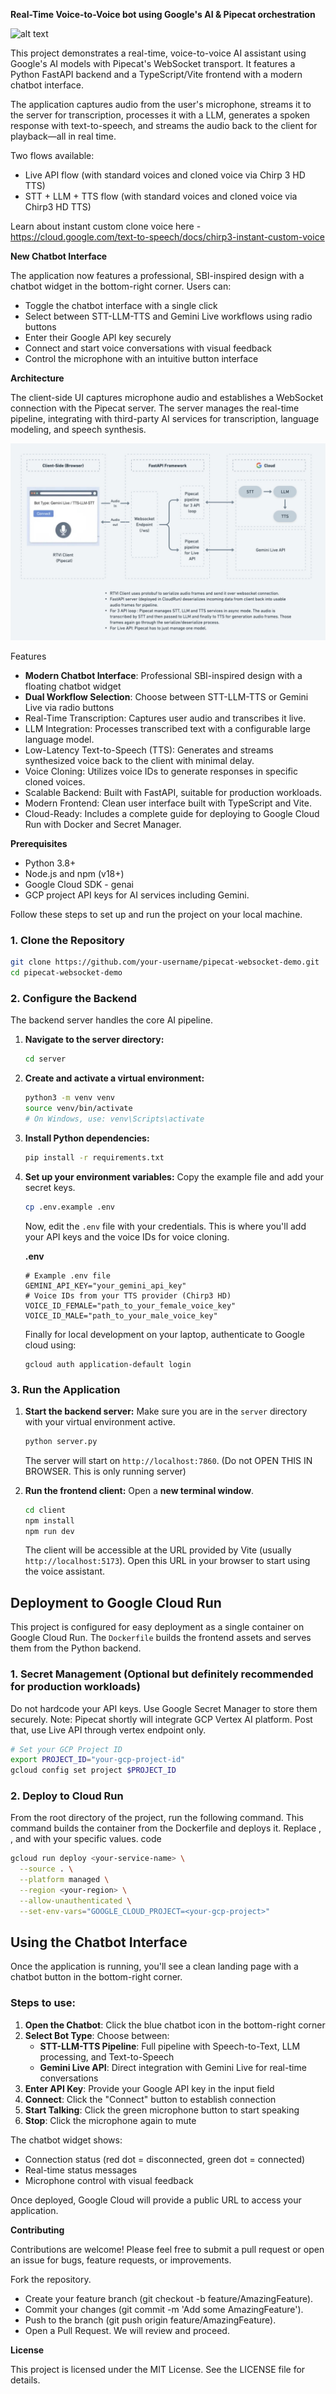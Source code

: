 **Real-Time Voice-to-Voice bot using Google's AI & Pipecat orchestration**

![alt text](https://img.shields.io/badge/License-MIT-yellow.svg)

This project demonstrates a real-time, voice-to-voice AI assistant using Google's AI models with Pipecat's WebSocket transport. It features a Python FastAPI backend and a TypeScript/Vite frontend with a modern chatbot interface.

The application captures audio from the user's microphone, streams it to the server for transcription, processes it with a LLM, generates a spoken response with text-to-speech, and streams the audio back to the client for playback—all in real time.

Two flows available:
- Live API flow (with standard voices and cloned voice via Chirp 3 HD TTS)
- STT + LLM + TTS flow (with standard voices and cloned voice via Chirp3 HD TTS)

Learn about instant custom clone voice here - https://cloud.google.com/text-to-speech/docs/chirp3-instant-custom-voice

**New Chatbot Interface**

The application now features a professional, SBI-inspired design with a chatbot widget in the bottom-right corner. Users can:
- Toggle the chatbot interface with a single click
- Select between STT-LLM-TTS and Gemini Live workflows using radio buttons
- Enter their Google API key securely
- Connect and start voice conversations with visual feedback
- Control the microphone with an intuitive button interface

**Architecture**

The client-side UI captures microphone audio and establishes a WebSocket connection with the Pipecat server. The server manages the real-time pipeline, integrating with third-party AI services for transcription, language modeling, and speech synthesis.

![alt text](./architecture.jpeg)

Features
- **Modern Chatbot Interface**: Professional SBI-inspired design with a floating chatbot widget
- **Dual Workflow Selection**: Choose between STT-LLM-TTS or Gemini Live via radio buttons
- Real-Time Transcription: Captures user audio and transcribes it live.
- LLM Integration: Processes transcribed text with a configurable large language model.
- Low-Latency Text-to-Speech (TTS): Generates and streams synthesized voice back to the client with minimal delay.
- Voice Cloning: Utilizes voice IDs to generate responses in specific cloned voices.
- Scalable Backend: Built with FastAPI, suitable for production workloads.
- Modern Frontend: Clean user interface built with TypeScript and Vite.
- Cloud-Ready: Includes a complete guide for deploying to Google Cloud Run with Docker and Secret Manager.

**Prerequisites**

- Python 3.8+
- Node.js and npm (v18+)
- Google Cloud SDK - genai
- GCP project API keys for AI services including Gemini.


Follow these steps to set up and run the project on your local machine.

### 1. Clone the Repository

```bash
git clone https://github.com/your-username/pipecat-websocket-demo.git
cd pipecat-websocket-demo
```

### 2. Configure the Backend

The backend server handles the core AI pipeline.

1.  **Navigate to the server directory:**
    ```bash
    cd server
    ```

2.  **Create and activate a virtual environment:**
    ```bash
    python3 -m venv venv
    source venv/bin/activate
    # On Windows, use: venv\Scripts\activate
    ```

3.  **Install Python dependencies:**
    ```bash
    pip install -r requirements.txt
    ```

4.  **Set up your environment variables:**
    Copy the example file and add your secret keys.
    ```bash
    cp .env.example .env
    ```
    Now, edit the `.env` file with your credentials. This is where you'll add your API keys and the voice IDs for voice cloning.

    **.env**
    ```env
    # Example .env file
    GEMINI_API_KEY="your_gemini_api_key"
    # Voice IDs from your TTS provider (Chirp3 HD)
    VOICE_ID_FEMALE="path_to_your_female_voice_key"
    VOICE_ID_MALE="path_to_your_male_voice_key"
    ```
    Finally for local development on your laptop, authenticate to Google cloud using:
   
    ```
    gcloud auth application-default login

    ```
    
### 3. Run the Application

1.  **Start the backend server:**
    Make sure you are in the `server` directory with your virtual environment active.
    ```bash
    python server.py
    ```
    The server will start on `http://localhost:7860`. (Do not OPEN THIS IN BROWSER. This is only running server)

2.  **Run the frontend client:**
    Open a **new terminal window**.
    ```bash
    cd client
    npm install
    npm run dev
    ```
    The client will be accessible at the URL provided by Vite (usually `http://localhost:5173`). Open this URL in your browser to start using the voice assistant.

## Deployment to Google Cloud Run

This project is configured for easy deployment as a single container on Google Cloud Run. The `Dockerfile` builds the frontend assets and serves them from the Python backend.

### 1. Secret Management (Optional but definitely recommended for production workloads)

Do not hardcode your API keys. Use Google Secret Manager to store them securely.
Note: Pipecat shortly will integrate GCP Vertex AI platform. Post that, use Live API through vertex endpoint only.

```bash
# Set your GCP Project ID
export PROJECT_ID="your-gcp-project-id"
gcloud config set project $PROJECT_ID
```

### 2. Deploy to Cloud Run

From the root directory of the project, run the following command.
This command builds the container from the Dockerfile and deploys it.
Replace <your-service-name>, <your-region>, and <your-gcp-project> with your specific values.
code

```bash
gcloud run deploy <your-service-name> \
  --source . \
  --platform managed \
  --region <your-region> \
  --allow-unauthenticated \
  --set-env-vars="GOOGLE_CLOUD_PROJECT=<your-gcp-project>"
```

## Using the Chatbot Interface

Once the application is running, you'll see a clean landing page with a chatbot button in the bottom-right corner.

### Steps to use:
1. **Open the Chatbot**: Click the blue chatbot icon in the bottom-right corner
2. **Select Bot Type**: Choose between:
   - **STT-LLM-TTS Pipeline**: Full pipeline with Speech-to-Text, LLM processing, and Text-to-Speech
   - **Gemini Live API**: Direct integration with Gemini Live for real-time conversations
3. **Enter API Key**: Provide your Google API key in the input field
4. **Connect**: Click the "Connect" button to establish connection
5. **Start Talking**: Click the green microphone button to start speaking
6. **Stop**: Click the microphone again to mute

The chatbot widget shows:
- Connection status (red dot = disconnected, green dot = connected)
- Real-time status messages
- Microphone control with visual feedback

Once deployed, Google Cloud will provide a public URL to access your application.

**Contributing**

Contributions are welcome! Please feel free to submit a pull request or open an issue for bugs, feature requests, or improvements.

Fork the repository.
- Create your feature branch (git checkout -b feature/AmazingFeature).
- Commit your changes (git commit -m 'Add some AmazingFeature').
- Push to the branch (git push origin feature/AmazingFeature).
- Open a Pull Request. We will review and proceed.

**License**

This project is licensed under the MIT License. See the LICENSE file for details.
